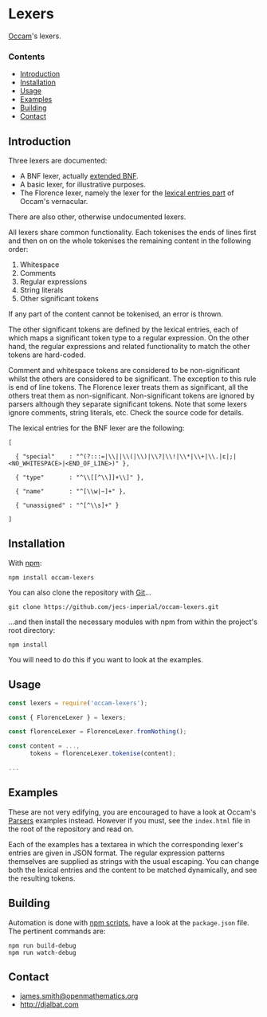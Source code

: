 # Lexers

[Occam](https://github.com/jecs-imperial/occam)'s lexers.

### Contents

- [Introduction](#introduction)
- [Installation](#installation)
- [Usage](#usage)
- [Examples](#examples)
- [Building](#building)
- [Contact](#contact)

## Introduction

Three lexers are documented:

* A BNF lexer, actually [extended BNF](https://en.wikipedia.org/wiki/Extended_Backus%E2%80%93Naur_form).
* A basic lexer, for illustrative purposes.
* The Florence lexer, namely the lexer for the [lexical entries part](https://raw.githubusercontent.com/jecs-imperial/occam-lexers/master/es6/florence/entries.js) of Occam's vernacular.

There are also other, otherwise undocumented lexers.

All lexers share common functionality. Each tokenises the ends of lines first and then on on the whole tokenises the remaining content in the following order:

1. Whitespace
2. Comments
3. Regular expressions
4. String literals
5. Other significant tokens

If any part of the content cannot be tokenised, an error is thrown.

The other significant tokens are defined by the lexical entries, each of which maps a significant token type to a regular expression. On the other hand, the regular expressions and related functionality to match the other tokens are hard-coded.

Comment and whitespace tokens are considered to be non-significant whilst the others are considered to be significant. The exception to this rule is end of line tokens. The Florence lexer treats them as significant, all the others treat them as non-significant. Non-significant tokens are ignored by parsers although they separate significant tokens. Note that some lexers ignore comments, string literals, etc. Check the source code for details.

The lexical entries for the BNF lexer are the following:

    [
    
      { "special"    : "^(?:::=|\\||\\(|\\)|\\?|\\!|\\*|\\+|\\.|ε|;|<NO_WHITESPACE>|<END_OF_LINE>)" },

      { "type"       : "^\\[[^\\]]+\\]" },

      { "name"       : "^[\\w|~]+" },

      { "unassigned" : "^[^\\s]+" }
    
    ]
    
## Installation

With [npm](https://www.npmjs.com/):

    npm install occam-lexers

You can also clone the repository with [Git](https://git-scm.com/)...

    git clone https://github.com/jecs-imperial/occam-lexers.git

...and then install the necessary modules with npm from within the project's root directory:

    npm install

You will need to do this if you want to look at the examples.

## Usage

```js
const lexers = require('occam-lexers');

const { FlorenceLexer } = lexers;

const florenceLexer = FlorenceLexer.fromNothing();

const content = ...,
      tokens = florenceLexer.tokenise(content);

...
```

## Examples

These are not very edifying, you are encouraged to have a look at Occam's [Parsers](https://github.com/jecs-imperial/occam-parsers) examples instead. However if you must, see the `index.html` file in the root of the repository and read on.

Each of the examples has a textarea in which the corresponding lexer's entries are given in JSON format. The regular expression patterns themselves are supplied as strings with the usual escaping. You can change both the lexical entries and the content to be matched dynamically, and see the resulting tokens.

## Building

Automation is done with [npm scripts](https://docs.npmjs.com/misc/scripts), have a look at the `package.json` file. The pertinent commands are:

    npm run build-debug
    npm run watch-debug

## Contact

* james.smith@openmathematics.org
* http://djalbat.com
